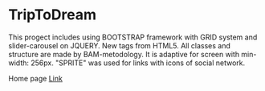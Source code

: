 # TripToDream

This progect includes using BOOTSTRAP framework with GRID system and slider-carousel on JQUERY. 
New tags from HTML5.
All classes and structure are made by BAM-metodology.
It is adaptive for screen with min-width: 256px.
"SPRITE" was used for links with icons of social network.

Home page 
[Link](https://alinaandriychuk.github.io/TripToDream/)
